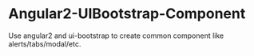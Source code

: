 # Angular2-UIBootstrap-Component
Use angular2 and ui-bootstrap to create common component like alerts/tabs/modal/etc.
